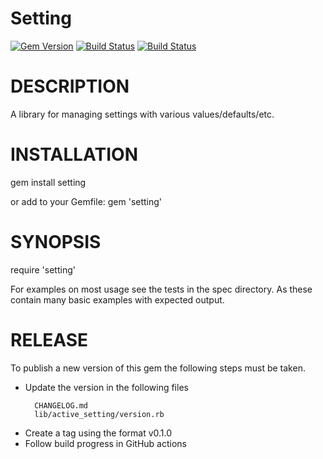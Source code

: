 # Setting

[![Gem Version](https://badge.fury.io/rb/active_setting.svg)](http://badge.fury.io/rb/active_setting)
[![Build Status](https://github.com/sealink/active_setting/workflows/Build%20and%20Test/badge.svg?branch=master)](https://github.com/sealink/active_setting/actions)
[![Build Status](https://codeclimate.com/github/sealink/active_setting.png)](https://codeclimate.com/github/sealink/active_setting)

# DESCRIPTION

A library for managing settings with various values/defaults/etc.

# INSTALLATION

gem install setting

or add to your Gemfile:
gem 'setting'

# SYNOPSIS

require 'setting'

For examples on most usage see the tests in the spec directory.
As these contain many basic examples with expected output.

# RELEASE

To publish a new version of this gem the following steps must be taken.

- Update the version in the following files
  ```
    CHANGELOG.md
    lib/active_setting/version.rb
  ```
- Create a tag using the format v0.1.0
- Follow build progress in GitHub actions
